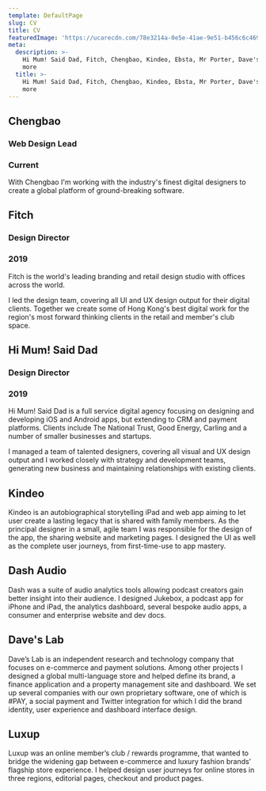```yaml
---
template: DefaultPage
slug: CV
title: CV
featuredImage: 'https://ucarecdn.com/78e3214a-0e5e-41ae-9e51-b456c6c469d6/'
meta:
  description: >-
    Hi Mum! Said Dad, Fitch, Chengbao, Kindeo, Ebsta, Mr Porter, Dave's Lab and
    more
  title: >-
    Hi Mum! Said Dad, Fitch, Chengbao, Kindeo, Ebsta, Mr Porter, Dave's Lab and
    more
---
```

## Chengbao
### Web Design Lead
### Current
With Chengbao I'm working with the industry's finest digital designers to create a global platform of ground-breaking software.


## Fitch
### Design Director
### 2019
Fitch is the world's leading branding and retail design studio with offices across the world.

I led the design team, covering all UI and UX design output for their digital clients. Together we create some of Hong Kong's best digital work for the region's most forward thinking clients in the retail and member's club space.

## Hi Mum! Said Dad
### Design Director
### 2019
Hi Mum! Said Dad is a full service digital agency focusing on designing and developing iOS and Android apps, but extending to CRM and payment platforms. Clients include The National Trust, Good Energy, Carling and a number of smaller businesses and startups.

I managed a team of talented designers, covering all visual and UX design output and I worked closely with strategy and development teams, generating new business and maintaining relationships with existing clients.

## Kindeo
Kindeo is an autobiographical storytelling iPad and web app aiming to let user create a lasting legacy that is shared with family members. As the principal designer in a small, agile team I was responsible for the design of the app, the sharing website and marketing pages. I designed the UI as well as the complete user journeys, from first-time-use to app mastery.

## Dash Audio
Dash was a suite of audio analytics tools allowing podcast creators gain better insight into their audience. I designed Jukebox, a podcast app for iPhone and iPad, the analytics dashboard, several bespoke audio apps, a consumer and enterprise website and dev docs.

## Dave's Lab
Dave’s Lab is an independent research and technology company that focuses on e-commerce and payment solutions. Among other projects I designed a global multi-language store and helped define its brand, a finance application and a property management site and dashboard. We set up several companies with our own proprietary software, one of which is #PAY, a social payment and Twitter integration for which I did the brand identity, user experience and dashboard interface design.

## Luxup
Luxup was an online member’s club / rewards programme, that wanted to bridge the widening gap between e-commerce and luxury fashion brands’ flagship store experience. I helped design user journeys for online stores in three regions, editorial pages, checkout and product pages.

